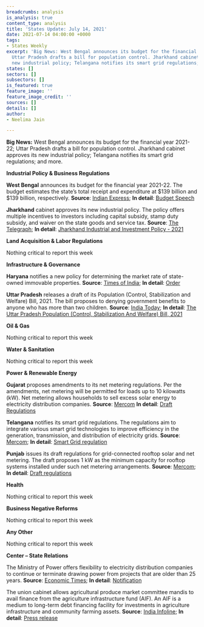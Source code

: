 ```yaml
---
breadcrumbs: analysis
is_analysis: true
content_type: analysis
title: 'States Update: July 14, 2021'
date: 2021-07-14 04:00:00 +0000
tags:
- States Weekly
excerpt: 'Big News: West Bengal announces its budget for the financial year 2021-22;
  Uttar Pradesh drafts a bill for population control. Jharkhand cabinet approves its
  new industrial policy; Telangana notifies its smart grid regulations; and more.'
states: []
sectors: []
subsectors: []
is_featured: true
feature_image: ''
feature_image_credit: ''
sources: []
details: []
author:
- Neelima Jain

---
```

**Big News:** West Bengal announces its budget for the financial year 2021-22; Uttar Pradesh drafts a bill for population control. Jharkhand cabinet approves its new industrial policy; Telangana notifies its smart grid regulations; and more.

**Industrial Policy & Business Regulations**

**West Bengal** announces its budget for the financial year 2021-22. The budget estimates the state’s total receipt and expenditure at $139 billion and $139 billion, respectively. **Source**: [Indian Express](https://indianexpress.com/article/cities/kolkata/west-bengal-government-announces-road-tax-waiver-for-passenger-transport-stamp-duty-rebate-7394265/); **In detail**: [Budget Speech](http://wbfin.nic.in/writereaddata/Budget_Speech/2021_English.pdf)

**Jharkhand** cabinet approves its new industrial policy. The policy offers multiple incentives to investors including capital subsidy, stamp duty subsidy, and waiver on the state goods and service tax. **Source**: [The Telegraph](https://www.telegraphindia.com/jharkhand/jharkhand-cabinet-clears-new-industrial-policy-aims-to-create-5-lakh-jobs/cid/1821446); **In detail**: [Jharkhand Industrial and Investment Policy - 2021](http://www.prdjharkhand.in/iprd/press_release_details.php?prid=28371)

**Land Acquisition & Labor Regulations**

Nothing critical to report this week

**Infrastructure & Governance**

**Haryana** notifies a new policy for determining the market rate of state-owned immovable properties. **Source**: [Times of India](https://timesofindia.indiatimes.com/city/chandigarh/haryana-makes-new-policy-for-fixing-rate-of-immovable-govt-properties/articleshow/84220425.cms); **In detail**: [Order](https://cdnbbsr.s3waas.gov.in/s3d79c6256b9bdac53a55801a066b70da3/uploads/2021/07/2021071376.pdf)

**Uttar Pradesh** releases a draft of its Population (Control, Stabilization and Welfare) Bill, 2021. The bill proposes to denying government benefits to anyone who has more than two children. **Source**: [India Today](https://www.indiatoday.in/india/story/up-law-commission-population-control-bill-govt-jobs-2-children-1826357-2021-07-10); **In detail**: [The Uttar Pradesh Population (Control, Stabilization And Welfare) Bill, 2021](https://images.assettype.com/barandbench/2021-07/07481512-f2b9-4a79-8853-5fee01bd1585/UP_Population_Control_Bill.pdf)

**Oil & Gas**

Nothing critical to report this week

**Water & Sanitation**

Nothing critical to report this week

**Power & Renewable Energy**

**Gujarat** proposes amendments to its net metering regulations. Per the amendments, net metering will be permitted for loads up to 10 kilowatts (kW). Net metering allows households to sell excess solar energy to electricity distribution companies. **Source**: [Mercom](https://mercomindia.com/gujarat-net-metering-rooftop-solar-10/) **In detail**: [Draft Regulations](https://gercin.org/wp-content/uploads/2021/06/Draft-NOTIFICATION-NO.-___-OF-2021-29.06.2021.pdf)

**Telangana** notifies its smart grid regulations. The regulations aim to integrate various smart grid technologies to improve efficiency in the generation, transmission, and distribution of electricity grids. **Source**: [Mercom](https://mercomindia.com/smart-grid-cell-established-in-telangana/); **In detail**: [Smart Grid regulation](https://tserc.gov.in/file_upload/uploads/Regulations/Final/tserc/2021/Smart%20Grid%20%20Regulation.pdf)

**Punjab** issues its draft regulations for grid-connected rooftop solar and net metering. The draft proposes 1 kW as the minimum capacity for rooftop systems installed under such net metering arrangements. **Source**: [Mercom](https://mercomindia.com/punjab-regulations-grid-connected-rooftop-net-metering/); **In detail**: [Draft regulations](http://pserc.gov.in/pages/Draft-SPV%20systems%20Regulations-Public%20Objection.pdf)

**Health**

Nothing critical to report this week

**Business Negative Reforms**

Nothing critical to report this week

**Any Other**

Nothing critical to report this week

**Center – State Relations**

The Ministry of Power offers flexibility to electricity distribution companies to continue or terminate drawing power from projects that are older than 25 years. **Source**: [Economic Times](https://energy.economictimes.indiatimes.com/news/power/discoms-permitted-to-relinquish-entire-allocated-power-from-25-yr-old-projects/84176633); **In detail**: [Notification](https://powermin.gov.in/sites/default/files/webform/notices/Enabling_the_Discoms_to_either_continue_or_exit_from_the_PPA_after_completion.pdf)

The union cabinet allows agricultural produce market committee mandis to avail finance from the agriculture infrastructure fund (AIF). An AIF is a medium to long-term debt financing facility for investments in agriculture infrastructure and community farming assets. **Source**: [India Infoline](https://www.indiainfoline.com/article/news-sector-agriculture/cabinet-approves-modifications-in-central-sector-scheme-of-financing-facility-under-agriculture-infrastructure-fund-121070900621_1.html); **In detail**: [Press release](https://pib.gov.in/PressReleseDetailm.aspx?PRID=1733828)
